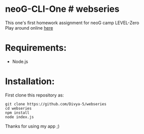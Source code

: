 # neoG-CLI-One # webseries
This one's first homework assignment for neoG camp LEVEL-Zero  
Play around online [here](https://replit.com/@divya5/webseries?embed=1&output=1)

# Requirements:
- Node.js

# Installation:

First clone this repository as:
```
git clone https://github.com/Divya-5/webseries
cd webseries
npm install
node index.js
```

Thanks for using my app ;)

